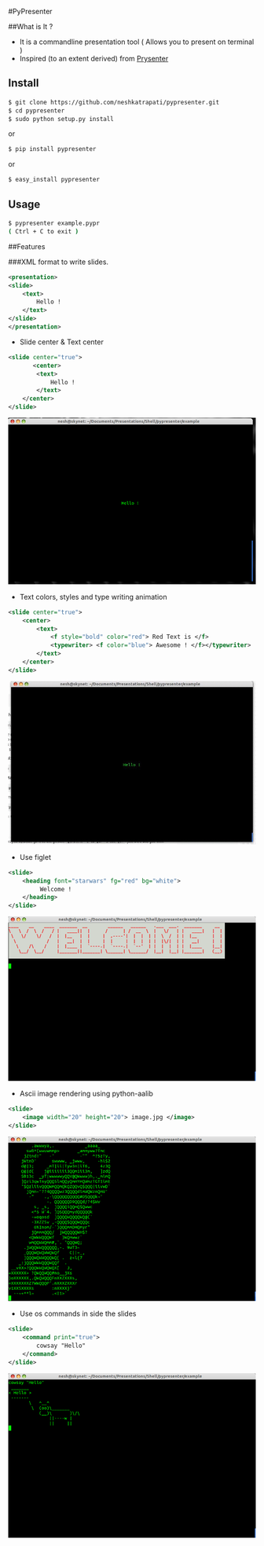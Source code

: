 #PyPresenter


##What is It ?

* It is a commandline presentation tool ( Allows you to present on terminal )
* Inspired (to an extent derived) from [Prysenter](https://github.com/cnelsonsic/Prysenter)

## Install

``` bash
$ git clone https://github.com/neshkatrapati/pypresenter.git
$ cd pypresenter
$ sudo python setup.py install
```
or
``` bash
$ pip install pypresenter
```
or
``` bash
$ easy_install pypresenter
```
	
## Usage
``` bash
$ pypresenter example.pypr
( Ctrl + C to exit )
```

##Features

###XML format to write slides. 

``` xml
<presentation>
<slide>
	<text>
		Hello !
	</text>
</slide>
</presentation>
```

* Slide center & Text center

``` xml
<slide center="true">
       <center>
		<text>
			Hello !
		</text>
	</center>
</slide>
```

![Screen 1](images/screen1.png)

* Text colors, styles and type writing animation
``` xml
<slide center="true">
	<center>
		<text>
			<f style="bold" color="red"> Red Text is </f>
			<typewriter> <f color="blue"> Awesome ! </f></typewriter>
		</text>
	</center>
</slide>
```
![Screen 2](images/screen2.gif)

* Use figlet 
``` xml
<slide>
	<heading font="starwars" fg="red" bg="white">
		 Welcome !
	</heading>
</slide>
```

![Screen 3](images/screen3.png)

* Ascii image rendering using python-aalib
``` xml
<slide>
	<image width="20" height="20"> image.jpg </image>
</slide>
```
![Screen 4](images/screen4.png)

* Use os commands in side the slides
``` xml
<slide>
	<command print="true">
		cowsay "Hello"
	</command>
</slide>
```
![Screen 5](images/screen5.png)
